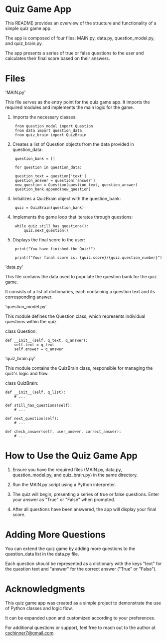 # Quiz Game App
This README provides an overview of the structure and functionality of a simple quiz game app.

The app is composed of four files: MAIN.py, data.py, question_model.py, and quiz_brain.py. 

The app presents a series of true or false questions to the user and calculates their final score based on their answers.

# Files
'MAIN.py'

This file serves as the entry point for the quiz game app. It imports the required modules and implements the main logic for the game.

1. Imports the necessary classes:

        from question_model import Question
        from data import question_data
        from quiz_brain import QuizBrain

3. Creates a list of Question objects from the data provided in question_data:

        question_bank = []

        for question in question_data:

        question_text = question['text']
        question_answer = question['answer']
        new_question = Question(question_text, question_answer)
        question_bank.append(new_question)

3. Initializes a QuizBrain object with the question_bank:

        quiz = QuizBrain(question_bank)

4. Implements the game loop that iterates through questions:

        while quiz.still_has_questions():
            quiz.next_question()

5. Displays the final score to the user:

        print("You have finished the Quiz!")

        print(f"Your final score is: {quiz.score}/{quiz.question_number}")

'data.py'

This file contains the data used to populate the question bank for the quiz game. 

It consists of a list of dictionaries, each containing a question text and its corresponding answer.

'question_model.py'

This module defines the Question class, which represents individual questions within the quiz.

class Question:

    def __init__(self, q_text, q_answer):
        self.text = q_text
        self.answer = q_answer

'quiz_brain.py'

This module contains the QuizBrain class, responsible for managing the quiz's logic and flow.

class QuizBrain:

    def __init__(self, q_list):
        # ...

    def still_has_questions(self):
        # ...

    def next_question(self):
        # ...

    def check_answer(self, user_answer, correct_answer):
        # ...

# How to Use the Quiz Game App
1. Ensure you have the required files (MAIN.py, data.py, question_model.py, and quiz_brain.py) in the same directory.

2. Run the MAIN.py script using a Python interpreter.

3. The quiz will begin, presenting a series of true or false questions. Enter your answer as "True" or "False" when prompted.

4. After all questions have been answered, the app will display your final score.

# Adding More Questions
You can extend the quiz game by adding more questions to the question_data list in the data.py file. 

Each question should be represented as a dictionary with the keys "text" for the question text and "answer" for the correct answer ("True" or "False").

# Acknowledgments
This quiz game app was created as a simple project to demonstrate the use of Python classes and logic flow. 

It can be expanded upon and customized according to your preferences.

For additional questions or support, feel free to reach out to the author at cschinner7@gmail.com.

